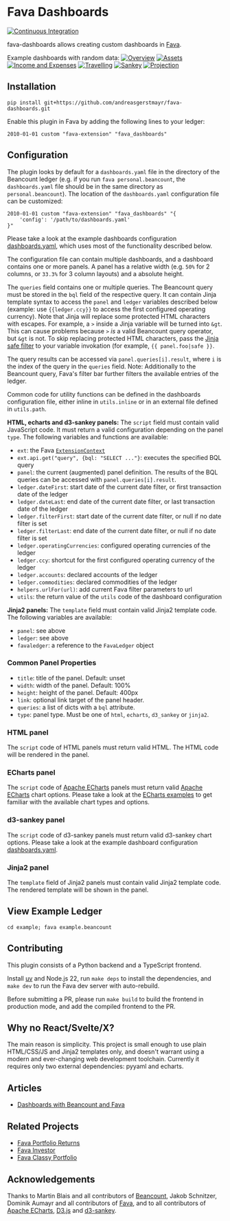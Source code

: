 # Fava Dashboards
[![Continuous Integration](https://github.com/andreasgerstmayr/fava-dashboards/actions/workflows/continuous-integration.yaml/badge.svg)](https://github.com/andreasgerstmayr/fava-dashboards/actions/workflows/continuous-integration.yaml)

fava-dashboards allows creating custom dashboards in [Fava](https://github.com/beancount/fava).

Example dashboards with random data:
[![Overview](frontend/tests/e2e/dashboards.test.ts-snapshots/PNG-Snapshot-Tests-Light-Theme-Overview-1-chromium-linux.png)](frontend/tests/e2e/dashboards.test.ts-snapshots/PNG-Snapshot-Tests-Light-Theme-Overview-1-chromium-linux.png)
[![Assets](frontend/tests/e2e/dashboards.test.ts-snapshots/PNG-Snapshot-Tests-Light-Theme-Assets-1-chromium-linux.png)](frontend/tests/e2e/dashboards.test.ts-snapshots/PNG-Snapshot-Tests-Light-Theme-Assets-1-chromium-linux.png)
[![Income and Expenses](frontend/tests/e2e/dashboards.test.ts-snapshots/PNG-Snapshot-Tests-Light-Theme-Income-and-Expenses-1-chromium-linux.png)](frontend/tests/e2e/dashboards.test.ts-snapshots/PNG-Snapshot-Tests-Light-Theme-Income-and-Expenses-1-chromium-linux.png)
[![Travelling](frontend/tests/e2e/dashboards.test.ts-snapshots/PNG-Snapshot-Tests-Light-Theme-Travelling-1-chromium-linux.png)](frontend/tests/e2e/dashboards.test.ts-snapshots/PNG-Snapshot-Tests-Light-Theme-Travelling-1-chromium-linux.png)
[![Sankey](frontend/tests/e2e/dashboards.test.ts-snapshots/PNG-Snapshot-Tests-Light-Theme-Sankey-1-chromium-linux.png)](frontend/tests/e2e/dashboards.test.ts-snapshots/PNG-Snapshot-Tests-Light-Theme-Sankey-1-chromium-linux.png)
[![Projection](frontend/tests/e2e/dashboards.test.ts-snapshots/PNG-Snapshot-Tests-Light-Theme-Projection-1-chromium-linux.png)](frontend/tests/e2e/dashboards.test.ts-snapshots/PNG-Snapshot-Tests-Light-Theme-Projection-1-chromium-linux.png)

## Installation
```
pip install git+https://github.com/andreasgerstmayr/fava-dashboards.git
```

Enable this plugin in Fava by adding the following lines to your ledger:
```
2010-01-01 custom "fava-extension" "fava_dashboards"
```

## Configuration
The plugin looks by default for a `dashboards.yaml` file in the directory of the Beancount ledger (e.g. if you run `fava personal.beancount`, the `dashboards.yaml` file should be in the same directory as `personal.beancount`).
The location of the `dashboards.yaml` configuration file can be customized:
```
2010-01-01 custom "fava-extension" "fava_dashboards" "{
    'config': '/path/to/dashboards.yaml'
}"
```

Please take a look at the example dashboards configuration [dashboards.yaml](example/dashboards.yaml), which uses most of the functionality described below.

The configuration file can contain multiple dashboards, and a dashboard contains one or more panels.
A panel has a relative width (e.g. `50%` for 2 columns, or `33.3%` for 3 column layouts) and a absolute height.

The `queries` field contains one or multiple queries.
The Beancount query must be stored in the `bql` field of the respective query.
It can contain Jinja template syntax to access the `panel` and `ledger` variables described below (example: use `{{ledger.ccy}}` to access the first configured operating currency).
Note that Jinja will replace some protected HTML characters with escapes.
For example, a `>` inside a Jinja variable will be turned into  `&gt`.
This can cause problems because `>` *is* a valid Beancount query operator, but `&gt` is not.
To skip replacing protected HTML characters, pass the [Jinja safe filter](https://jinja.palletsprojects.com/en/3.0.x/templates/#jinja-filters.safe) to your variable invokation (for example, `{{ panel.foo|safe }}`.

The query results can be accessed via `panel.queries[i].result`, where `i` is the index of the query in the `queries` field.
Note: Additionally to the Beancount query, Fava's filter bar further filters the available entries of the ledger.

Common code for utility functions can be defined in the dashboards configuration file, either inline in `utils.inline` or in an external file defined in `utils.path`.

**HTML, echarts and d3-sankey panels:**
The `script` field must contain valid JavaScript code.
It must return a valid configuration depending on the panel `type`.
The following variables and functions are available:
* `ext`: the Fava [`ExtensionContext`](https://github.com/beancount/fava/blob/main/frontend/src/extensions.ts)
* `ext.api.get("query", {bql: "SELECT ..."}`: executes the specified BQL query
* `panel`: the current (augmented) panel definition. The results of the BQL queries can be accessed with `panel.queries[i].result`.
* `ledger.dateFirst`: start date of the current date filter, or first transaction date of the ledger
* `ledger.dateLast`: end date of the current date filter, or last transaction date of the ledger
* `ledger.filterFirst`: start date of the current date filter, or null if no date filter is set
* `ledger.filterLast`: end date of the current date filter, or null if no date filter is set
* `ledger.operatingCurrencies`: configured operating currencies of the ledger
* `ledger.ccy`: shortcut for the first configured operating currency of the ledger
* `ledger.accounts`: declared accounts of the ledger
* `ledger.commodities`: declared commodities of the ledger
* `helpers.urlFor(url)`: add current Fava filter parameters to url
* `utils`: the return value of the `utils` code of the dashboard configuration

**Jinja2 panels:**
The `template` field must contain valid Jinja2 template code.
The following variables are available:
* `panel`: see above
* `ledger`: see above
* `favaledger`: a reference to the `FavaLedger` object

### Common Panel Properties
* `title`: title of the panel. Default: unset
* `width`: width of the panel. Default: 100%
* `height`: height of the panel. Default: 400px
* `link`: optional link target of the panel header.
* `queries`: a list of dicts with a `bql` attribute.
* `type`: panel type. Must be one of `html`, `echarts`, `d3_sankey` or `jinja2`.

### HTML panel
The `script` code of HTML panels must return valid HTML.
The HTML code will be rendered in the panel.

### ECharts panel
The `script` code of [Apache ECharts](https://echarts.apache.org) panels must return valid [Apache ECharts](https://echarts.apache.org) chart options.
Please take a look at the [ECharts examples](https://echarts.apache.org/examples) to get familiar with the available chart types and options.

### d3-sankey panel
The `script` code of d3-sankey panels must return valid d3-sankey chart options.
Please take a look at the example dashboard configuration [dashboards.yaml](example/dashboards.yaml).

### Jinja2 panel
The `template` field of Jinja2 panels must contain valid Jinja2 template code.
The rendered template will be shown in the panel.

## View Example Ledger
`cd example; fava example.beancount`

## Contributing
This plugin consists of a Python backend and a TypeScript frontend.

Install [uv](https://docs.astral.sh/uv/) and Node.js 22, run `make deps` to install the dependencies, and `make dev` to run the Fava dev server with auto-rebuild.

Before submitting a PR, please run `make build` to build the frontend in production mode, and add the compiled frontend to the PR.

## Why no React/Svelte/X?
The main reason is simplicity.
This project is small enough to use plain HTML/CSS/JS and Jinja2 templates only, and doesn't warrant using a modern and ever-changing web development toolchain.
Currently it requires only two external dependencies: pyyaml and echarts.

## Articles
* [Dashboards with Beancount and Fava](https://www.andreasgerstmayr.at/2023/03/12/dashboards-with-beancount-and-fava.html)

## Related Projects
* [Fava Portfolio Returns](https://github.com/andreasgerstmayr/fava-portfolio-returns)
* [Fava Investor](https://github.com/redstreet/fava_investor)
* [Fava Classy Portfolio](https://github.com/seltzered/fava-classy-portfolio)

## Acknowledgements
Thanks to Martin Blais and all contributors of [Beancount](https://github.com/beancount/beancount),
Jakob Schnitzer, Dominik Aumayr and all contributors of [Fava](https://github.com/beancount/fava),
and to all contributors of [Apache ECharts](https://echarts.apache.org), [D3.js](https://d3js.org) and [d3-sankey](https://github.com/d3/d3-sankey).

